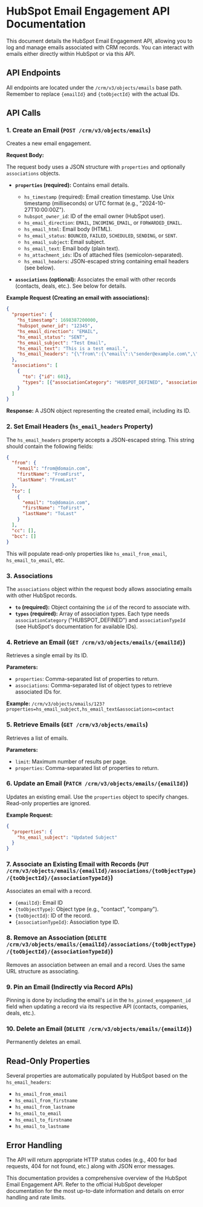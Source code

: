 # HubSpot Email Engagement API Documentation

This document details the HubSpot Email Engagement API, allowing you to log and manage emails associated with CRM records.  You can interact with emails either directly within HubSpot or via this API.

## API Endpoints

All endpoints are located under the `/crm/v3/objects/emails` base path.  Remember to replace `{emailId}` and `{toObjectId}` with the actual IDs.

##  API Calls

### 1. Create an Email (`POST /crm/v3/objects/emails`)

Creates a new email engagement.

**Request Body:**

The request body uses a JSON structure with `properties` and optionally `associations` objects.

* **`properties` (required):** Contains email details.
    * `hs_timestamp` (required): Email creation timestamp.  Use Unix timestamp (milliseconds) or UTC format (e.g., "2024-10-27T10:00:00Z").
    * `hubspot_owner_id`: ID of the email owner (HubSpot user).
    * `hs_email_direction`:  `EMAIL`, `INCOMING_EMAIL`, or `FORWARDED_EMAIL`.
    * `hs_email_html`: Email body (HTML).
    * `hs_email_status`: `BOUNCED`, `FAILED`, `SCHEDULED`, `SENDING`, or `SENT`.
    * `hs_email_subject`: Email subject.
    * `hs_email_text`: Email body (plain text).
    * `hs_attachment_ids`: IDs of attached files (semicolon-separated).
    * `hs_email_headers`: JSON-escaped string containing email headers (see below).


* **`associations` (optional):**  Associates the email with other records (contacts, deals, etc.).  See below for details.

**Example Request (Creating an email with associations):**

```json
{
  "properties": {
    "hs_timestamp": 1698387200000,
    "hubspot_owner_id": "12345",
    "hs_email_direction": "EMAIL",
    "hs_email_status": "SENT",
    "hs_email_subject": "Test Email",
    "hs_email_text": "This is a test email.",
    "hs_email_headers": "{\"from\":{\"email\":\"sender@example.com\",\"firstName\":\"Sender\",\"lastName\":\"Name\"},\"to\":[{\"email\":\"recipient@example.com\",\"firstName\":\"Recipient\",\"lastName\":\"Name\"}]}"
  },
  "associations": [
    {
      "to": {"id": 601},
      "types": [{"associationCategory": "HUBSPOT_DEFINED", "associationTypeId": 210}]
    }
  ]
}
```

**Response:** A JSON object representing the created email, including its ID.


### 2. Set Email Headers (`hs_email_headers` Property)

The `hs_email_headers` property accepts a JSON-escaped string.  This string should contain the following fields:

```json
{
  "from": {
    "email": "from@domain.com",
    "firstName": "FromFirst",
    "lastName": "FromLast"
  },
  "to": [
    {
      "email": "to@domain.com",
      "firstName": "ToFirst",
      "lastName": "ToLast"
    }
  ],
  "cc": [],
  "bcc": []
}
```

This will populate read-only properties like `hs_email_from_email`, `hs_email_to_email`, etc.

### 3. Associations

The `associations` object within the request body allows associating emails with other HubSpot records.

* **`to` (required):**  Object containing the `id` of the record to associate with.
* **`types` (required):** Array of association types. Each type needs `associationCategory` ("HUBSPOT_DEFINED") and `associationTypeId` (see HubSpot's documentation for available IDs).


### 4. Retrieve an Email (`GET /crm/v3/objects/emails/{emailId}`)

Retrieves a single email by its ID.

**Parameters:**

* `properties`: Comma-separated list of properties to return.
* `associations`: Comma-separated list of object types to retrieve associated IDs for.

**Example:** `/crm/v3/objects/emails/123?properties=hs_email_subject,hs_email_text&associations=contact`


### 5. Retrieve Emails (`GET /crm/v3/objects/emails`)

Retrieves a list of emails.

**Parameters:**

* `limit`: Maximum number of results per page.
* `properties`: Comma-separated list of properties to return.


### 6. Update an Email (`PATCH /crm/v3/objects/emails/{emailId}`)

Updates an existing email.  Use the `properties` object to specify changes.  Read-only properties are ignored.

**Example Request:**

```json
{
  "properties": {
    "hs_email_subject": "Updated Subject"
  }
}
```


### 7. Associate an Existing Email with Records (`PUT /crm/v3/objects/emails/{emailId}/associations/{toObjectType}/{toObjectId}/{associationTypeId}`)


Associates an email with a record.

* `{emailId}`: Email ID
* `{toObjectType}`: Object type (e.g., "contact", "company").
* `{toObjectId}`: ID of the record.
* `{associationTypeId}`: Association type ID.


### 8. Remove an Association (`DELETE /crm/v3/objects/emails/{emailId}/associations/{toObjectType}/{toObjectId}/{associationTypeId}`)


Removes an association between an email and a record.  Uses the same URL structure as associating.


### 9. Pin an Email (Indirectly via Record APIs)

Pinning is done by including the email's `id` in the `hs_pinned_engagement_id` field when updating a record via its respective API (contacts, companies, deals, etc.).


### 10. Delete an Email (`DELETE /crm/v3/objects/emails/{emailId}`)

Permanently deletes an email.


## Read-Only Properties

Several properties are automatically populated by HubSpot based on the `hs_email_headers`:

* `hs_email_from_email`
* `hs_email_from_firstname`
* `hs_email_from_lastname`
* `hs_email_to_email`
* `hs_email_to_firstname`
* `hs_email_to_lastname`


## Error Handling

The API will return appropriate HTTP status codes (e.g., 400 for bad requests, 404 for not found, etc.) along with JSON error messages.


This documentation provides a comprehensive overview of the HubSpot Email Engagement API.  Refer to the official HubSpot developer documentation for the most up-to-date information and details on error handling and rate limits.
